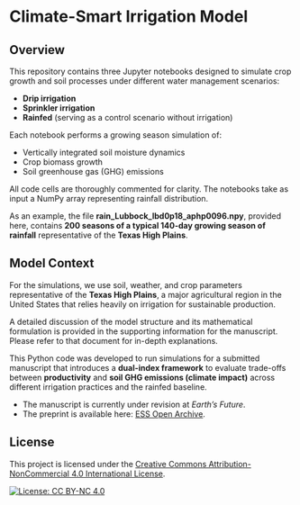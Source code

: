 # Climate-Smart Irrigation Model  

## Overview  

This repository contains three Jupyter notebooks designed to simulate crop growth and soil processes under different water management scenarios:  

- **Drip irrigation**  
- **Sprinkler irrigation**  
- **Rainfed** (serving as a control scenario without irrigation)  

Each notebook performs a growing season simulation of:  
- Vertically integrated soil moisture dynamics  
- Crop biomass growth  
- Soil greenhouse gas (GHG) emissions  

All code cells are thoroughly commented for clarity. The notebooks take as input a NumPy array representing rainfall distribution.  

As an example, the file **rain_Lubbock_lbd0p18_aphp0096.npy**, provided here, contains **200 seasons of a typical 140-day growing season of rainfall** representative of the **Texas High Plains**.  

## Model Context  

For the simulations, we use soil, weather, and crop parameters representative of the **Texas High Plains**, a major agricultural region in the United States that relies heavily on irrigation for sustainable production.  

A detailed discussion of the model structure and its mathematical formulation is provided in the supporting information for the manuscript. Please refer to that document for in-depth explanations.  

This Python code was developed to run simulations for a submitted manuscript that introduces a **dual-index framework** to evaluate trade-offs between **productivity** and **soil GHG emissions (climate impact)** across different irrigation practices and the rainfed baseline.  

- The manuscript is currently under revision at *Earth’s Future*.  
- The preprint is available here: [ESS Open Archive](https://essopenarchive.org/doi/full/10.22541/essoar.175399511.16884572).  

## License  

This project is licensed under the [Creative Commons Attribution-NonCommercial 4.0 International License](https://creativecommons.org/licenses/by-nc/4.0/).  

[![License: CC BY-NC 4.0](https://licensebuttons.net/l/by-nc/4.0/88x31.png)](https://creativecommons.org/licenses/by-nc/4.0/)  

